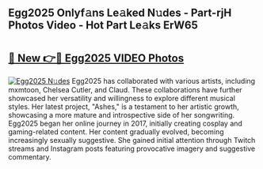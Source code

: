 ## Egg2025 Onlyf𝚊ns Le𝚊ked N𝚞des - Part-rjH Photos Video - Hot Part Le𝚊ks ErW65

# <h2><a href="http://ac47623.deff.icu/?id=Egg2025">🔗 New 👉🔴 Egg2025 VIDEO Photos</a></h2>

[![Egg2025 N𝚞des](https://i.imgur.com/rIISA9y.gif)](http://ac47623.deff.icu/?id=Egg2025)
Egg2025 has collaborated with various artists, including mxmtoon, Chelsea Cutler, and Claud. These collaborations have further showcased her versatility and willingness to explore different musical styles. Her latest project, "Ashes," is a testament to her artistic growth, showcasing a more mature and introspective side of her songwriting. Egg2025 began her online journey in 2017, initially creating cosplay and gaming-related content. Her content gradually evolved, becoming increasingly sexually suggestive. She gained initial attention through Twitch streams and Instagram posts featuring provocative imagery and suggestive commentary.
